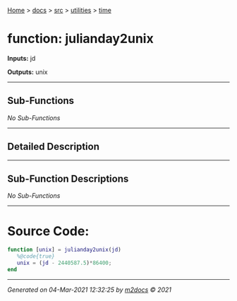 [Home](../../../index.md) > [docs](../../../docs_index.md) > [src](../../src_index.md) > [utilities](../utilities_index.md) > [time](time_index.md)  


# function: julianday2unix



**Inputs:** jd

**Outputs:** unix

 ***

## Sub-Functions

*No Sub-Functions*

 ***

## Detailed Description



 ***

## Sub-Function Descriptions

*No Sub-Functions*

 
 *** 

# Source Code:

 ```matlab 
 function [unix] = julianday2unix(jd)
    %@code{true}
    unix = (jd - 2440587.5)*86400;
end 
``` 
 
***

*Generated on 04-Mar-2021 12:32:25 by [m2docs](https://github.com/crgnam-research/m2docs) © 2021*

